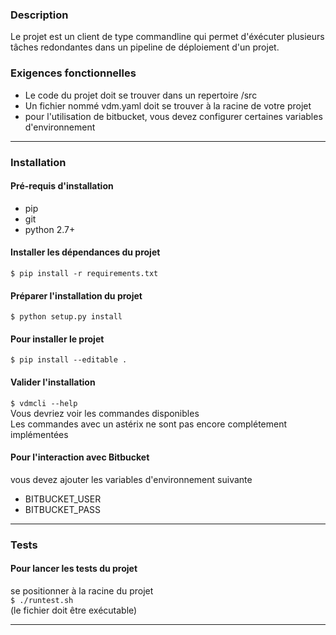 ### Description
Le projet est un client de type commandline qui permet d'éxécuter plusieurs tâches redondantes dans un pipeline de déploiement d'un projet.

### Exigences fonctionnelles
* Le code du projet doit se trouver dans un repertoire /src
* Un fichier nommé vdm.yaml doit se trouver à la racine de votre projet
* pour l'utilisation de bitbucket, vous devez configurer certaines variables d'environnement

---

### Installation

#### Pré-requis d'installation
* pip
* git
* python 2.7+

#### Installer les dépendances du projet
`$ pip install -r requirements.txt`

#### Préparer l'installation du projet
`$ python setup.py install`

#### Pour installer le projet
`$ pip install --editable .`

#### Valider l'installation
`$ vdmcli --help`<br>
Vous devriez voir les commandes disponibles
<br>
Les commandes avec un astérix ne sont pas encore complétement implémentées

#### Pour l'interaction avec Bitbucket
vous devez ajouter les variables d'environnement suivante
* BITBUCKET_USER
* BITBUCKET_PASS

---

### Tests

#### Pour lancer les tests du projet
se positionner à la racine du projet <br>
`$ ./runtest.sh` <br>
(le fichier doit être exécutable)

---
